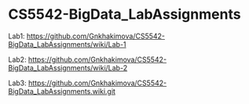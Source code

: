 # CS5542-BigData_LabAssignments

Lab1: https://github.com/Gnkhakimova/CS5542-BigData_LabAssignments/wiki/Lab-1

Lab2: https://github.com/Gnkhakimova/CS5542-BigData_LabAssignments/wiki/Lab-2

Lab3: https://github.com/Gnkhakimova/CS5542-BigData_LabAssignments.wiki.git
